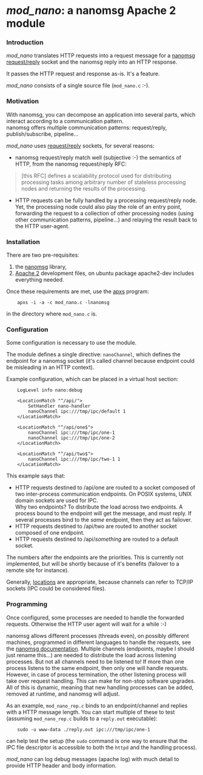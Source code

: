 # *mod\_nano*: a nanomsg Apache 2 module

### Introduction

*mod\_nano* translates HTTP requests into a request message for a [nanomsg][] [request/reply][reqrep] socket and the nanomsg reply into an HTTP response.

It passes the HTTP request and response as-is. It's a feature.

*mod\_nano* consists of a single source file (`mod_nano.c` :-).

[nanomsg]: http://nanomsg.org/ "nanomsg"
[reqrep]: http://nanomsg.org/v0.8/nn_reqrep.7.html "REQREP"

### Motivation

With nanomsg, you can decompose an application into several parts, which interact according to a communication pattern.  
nanomsg offers multiple communication patterns: request/reply, publish/subscribe, pipeline...

*mod\_nano* uses [request/reply][reqrep] sockets, for several reasons:

- nanomsg request/reply match well (subjective :-) the semantics of HTTP, from the nanomsg request/reply RFC:
> [this RFC] defines a scalability protocol used for distributing
> processing tasks among arbitrary number of stateless processing nodes
> and returning the results of the processing.
- HTTP requests can be fully handled by a processing request/reply node.
  Yet, the processing node could also play the role of an entry point, forwarding the request 
  to a collection of other processing nodes (using other communication patterns, pipeline...) 
  and relaying the result back to the HTTP user-agent.

### Installation

There are two pre-requisites: 

1.  the [nanomsg][] library, 
2.  [Apache 2][apache2] development files, on ubuntu package apache2-dev includes everything needed. 

Once these requirements are met, use the [apxs][] program:

		apxs -i -a -c mod_nano.c -lnanomsg

in the directory where `mod_nano.c` is.

[apache2]: https://httpd.apache.org/ "apache http server"
[apxs]: https://httpd.apache.org/docs/current/programs/apxs.html "APache eXtenSion Tool"

### Configuration

Some configuration is necessary to use the module.

The module defines a single directive: `nanoChannel`, which defines the endpoint for a nanomsg socket 
(it's called channel because endpoint could be misleading in an HTTP context).

Example configuration, which can be placed in a virtual host section:

		LogLevel info nano:debug

		<LocationMatch "^/api/">
			SetHandler nano-handler
			nanoChannel ipc:///tmp/ipc/default 1
		</LocationMatch>

		<LocationMatch "^/api/one$">
			nanoChannel ipc:///tmp/ipc/one-1
			nanoChannel ipc:///tmp/ipc/one-2
		</LocationMatch>

		<LocationMatch "^/api/two$">
			nanoChannel ipc:///tmp/ipc/two-1 1
		</LocationMatch>

This example says that:

- HTTP requests destined to /api/one are routed to a socket composed of two inter-process communication endpoints.
On POSIX systems, UNIX domain sockets are used for IPC.   
Why two endpoints? To distribute the load across two endpoints.
A process bound to the endpoint will get the message, and must reply.
If several processes bind to the _same_ endpoint, then they act as failover.
- HTTP requests destined to /api/two are routed to another socket composed of one endpoint.
- HTTP requests destined to /api/_something_ are routed to a default socket.

The numbers after the endpoints are the priorities. 
This is currently not implemented, but will be shortly because of it's benefits (failover to a remote site for instance).

Generally, [locations][locationdir] are appropriate, because channels can refer to TCP/IP sockets (IPC could be considered files).

[locationdir]: https://httpd.apache.org/docs/current/mod/core.html#locationmatch "Location directive"

### Programming

Once configured, some processes are needed to handle the forwarded requests.
Otherwise the HTTP user agent will wait for a while :-)

nanomsg allows different processes (threads even), on possibly different machines, programmed in different languages to handle the requests, see the [nanomsg documentation][nanomsgdoc].
Multiple channels (endpoints, maybe I should just rename this...) are needed to distribute the load across listening processes.
But not all channels need to be listened to!
If more than one process listens to the same endpoint, then only one will handle requests.
However, in case of process termination, the other listening process will take over request handling.
This can make for non-stop software upgrades.
All of this is dynamic, meaning that new handling processes can be added, removed at runtime, and nanomsg will adjust.

As an example, `mod_nano_rep.c` binds to an endpoint/channel and replies with a HTTP message length.
You can start multiple of these to test (assuming `mod_nano_rep.c` builds to a `reply.out` executable):

		sudo -u www-data ./reply.out ipc:///tmp/ipc/one-1

can help test the setup (the `sudo` command is one way to ensure that the IPC file descriptor is accessible to both the `httpd` and the handling process).

*mod\_nano* can log debug messages (apache log) with much detail to provide HTTP header and body information.

[nanomsgdoc]: http://nanomsg.org/documentation.html "nanomsg documentation"

